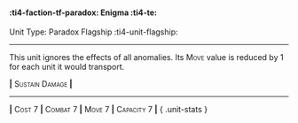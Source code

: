 #### :ti4-faction-tf-paradox: **Enigma** :ti4-te:

Unit Type: Paradox Flagship :ti4-unit-flagship: 

---

This unit ignores the effects of all anomalies. 
Its <span style="font-variant:small-caps;">Move</span> value is reduced by 1 for each unit it would transport.

__|__ <span style="font-variant:small-caps;">Sustain Damage</span> __|__

---

__|__ <span style="font-variant:small-caps;">Cost 7</span> __|__ <span style="font-variant:small-caps;">Combat 7</span> __|__ <span style="font-variant:small-caps;">Move 7</span> __|__ <span style="font-variant:small-caps;">Capacity 7</span> __|__
{ .unit-stats }
